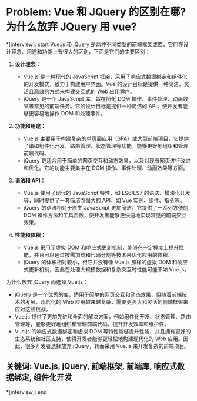 # Problem: Vue 和 JQuery 的区别在哪?为什么放弃 JQuery 用 vue?

*[interview]: start
Vue.js 和 jQuery 是两种不同类型的前端框架或库，它们在设计理念、用途和功能上有很大的区别，下面是它们的主要区别：

1. **设计理念：**
   - Vue.js 是一种现代的 JavaScript 框架，采用了响应式数据绑定和组件化的开发模式，致力于构建用户界面。Vue 的设计目标是提供一种简洁、灵活且高效的方式来构建交互式的 Web 应用程序。
   - jQuery 是一个 JavaScript 库，旨在简化 DOM 操作、事件处理、动画效果等常见的前端任务。它的设计目标是提供一种简洁的 API，使开发者能够更容易地操作 DOM 和处理事件。

2. **功能和用途：**
   - Vue.js 主要用于构建复杂的单页面应用（SPA）或大型前端项目，它提供了诸如组件化开发、路由管理、状态管理等功能，能够更好地组织和管理前端代码。
   - jQuery 更适合用于简单的网页交互和动态效果，以及对现有网页进行改进和优化。它的功能主要集中在 DOM 操作、事件处理、动画效果等方面。

3. **语法和 API：**
   - Vue.js 使用了现代的 JavaScript 特性，如 ES6/ES7 的语法、模块化开发等，同时提供了一套简洁而强大的 API，如 Vue 实例、组件、指令等。
   - jQuery 的语法相对于原生 JavaScript 更加简洁，它提供了一系列方便的 DOM 操作方法和工具函数，使开发者能够更快速地实现常见的前端交互效果。

4. **性能和体积：**
   - Vue.js 采用了虚拟 DOM 和响应式更新机制，能够在一定程度上提升性能，并且可以通过按需加载和代码分割等技术来优化应用的体积。
   - jQuery 的体积相对较小，但它并没有像 Vue.js 那样的虚拟 DOM 和响应式更新机制，因此在处理大规模数据和复杂交互时性能可能不如 Vue.js。

为什么放弃 jQuery 而选择 Vue.js：
- jQuery 是一个优秀的库，适用于简单的网页交互和动态效果，但随着前端技术的发展，现代化的 Web 应用越来越复杂，需要更强大和灵活的前端框架来应对这些挑战。
- Vue.js 提供了更加先进和全面的解决方案，例如组件化开发、状态管理、路由管理等，能够更好地组织和管理前端代码，提升开发效率和维护性。
- Vue.js 的响应式数据绑定和虚拟 DOM 等特性能够提升性能，并且拥有更好的生态系统和社区支持，使得开发者能够更轻松地构建现代化的 Web 应用。因此，很多开发者选择放弃 jQuery，转而采用 Vue.js 来开发复杂的前端项目。

## 关键词: Vue.js, jQuery, 前端框架, 前端库, 响应式数据绑定, 组件化开发
*[interview]: end
